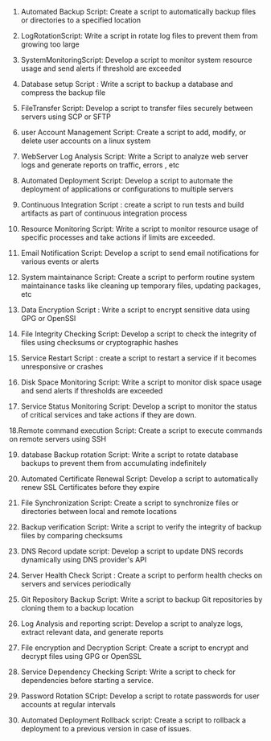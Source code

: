 1. Automated Backup Script: Create a script to automatically backup files or directories to a specified location

2. LogRotationScript: Write a script in rotate log files to prevent them from growing too large

3. SystemMonitoringScript: Develop a script to monitor system resource usage and send alerts if threshold are exceeded

4. Database setup Script : Write a script to backup a database and compress the backup file

5. FileTransfer Script:  Develop a script to transfer files securely between servers using SCP or SFTP

6. user Account Management Script: Create a script to add, modify, or delete user accounts on a linux system

7. WebServer Log Analysis Script: Write a Script to analyze web server logs and generate reports on traffic, errors , etc

8. Automated Deployment Script: Develop a script to automate the deployment of applications or configurations to multiple servers

9. Continuous Integration Script : create a script to run tests and build artifacts as part of continuous integration process

10. Resource Monitoring Script: Write a script to monitor resource usage of specific processes and take actions if limits are exceeded.

11. Email Notification Script: Develop a script to send email notifications for various events or alerts

12. System maintainance Script: Create a script to perform routine system maintainance tasks like cleaning up temporary files, updating packages, etc

13. Data Encryption Script : Write a script to encrypt sensitive data using GPG or OpenSSl

14. File Integrity Checking Script: Develop a script to check the integrity of files using checksums or cryptographic hashes

15. Service Restart Script : create a script to restart a service if it becomes unresponsive or crashes

16. Disk Space Monitoring Script: Write a script to monitor disk space usage and send alerts if thresholds are exceeded

17. Service Status Monitoring Script: Develop a script to monitor the status of critical services and take actions if they are down.

18.Remote command execution Script: Create a script to execute commands on remote servers using SSH

19. database Backup rotation Script: Write a script to rotate database backups to prevent them from accumulating indefinitely

20. Automated Certificate Renewal Script: Develop a script to automatically renew SSL Certificates before they expire

21. File Synchronization Script: Create a script to synchronize files or directories between local and remote locations

22. Backup verification Script: Write a script to verify the integrity of backup files by comparing checksums

23. DNS Record update script: Develop a script to update DNS records dynamically using DNS provider's API

24. Server Health Check Script : Create a script to perform health checks on servers and services periodically

25. Git Repository Backup Script: Write a script to backup Git repositories by cloning them to a backup location 

26. Log Analysis and reporting script: Develop a script to analyze logs, extract relevant data, and generate reports

27. File encryption and Decryption Script: Create a script to encrypt and decrypt files using GPG or OpenSSL

28. Service Dependency Checking Script: Write a script to check for dependencies before starting a service.

29. Password Rotation SCript: Develop a script to rotate passwords for user accounts at regular intervals


30. Automated Deployment Rollback script: Create a script to rollback a deployment to a previous version in case of issues.


